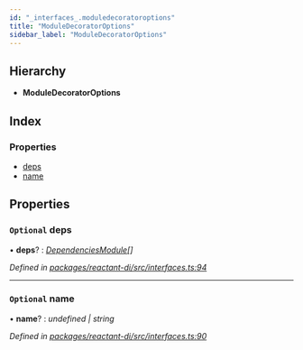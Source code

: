 ```yaml
---
id: "_interfaces_.moduledecoratoroptions"
title: "ModuleDecoratorOptions"
sidebar_label: "ModuleDecoratorOptions"
---
```


## Hierarchy

* **ModuleDecoratorOptions**

## Index

### Properties

* [deps](_interfaces_.moduledecoratoroptions.md#optional-deps)
* [name](_interfaces_.moduledecoratoroptions.md#optional-name)

## Properties

### `Optional` deps

• **deps**? : *[DependenciesModule](../modules/_interfaces_.md#dependenciesmodule)[]*

*Defined in [packages/reactant-di/src/interfaces.ts:94](https://github.com/unadlib/reactant/blob/02f8f232/packages/reactant-di/src/interfaces.ts#L94)*

___

### `Optional` name

• **name**? : *undefined | string*

*Defined in [packages/reactant-di/src/interfaces.ts:90](https://github.com/unadlib/reactant/blob/02f8f232/packages/reactant-di/src/interfaces.ts#L90)*
